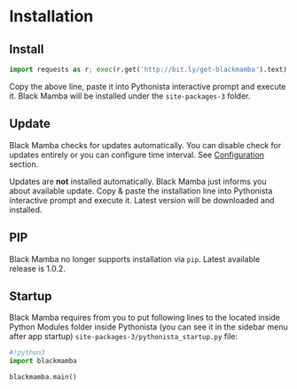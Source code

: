 # Installation


## Install

```python
import requests as r; exec(r.get('http://bit.ly/get-blackmamba').text)
```

Copy the above line, paste it into Pythonista interactive prompt and execute it.
Black Mamba will be installed under the `site-packages-3` folder.


## Update

Black Mamba checks for updates automatically. You can disable check for
updates entirely or you can configure time interval.
See [Configuration](configuration.md) section.

Updates are **not** installed automatically. Black Mamba just informs you
about available update. Copy & paste the installation line into Pythonista
interactive prompt and execute it. Latest version will be downloaded and
installed.


## PIP

Black Mamba no longer supports installation via `pip`. Latest available
release is 1.0.2.


## Startup

Black Mamba requires from you to put following lines to the
located inside Python Modules folder inside Pythonista (you can see it in the sidebar menu after
app startup)
`site-packages-3/pythonista_startup.py` file:

```python
#!python3
import blackmamba

blackmamba.main()
```
